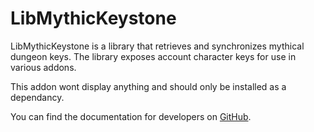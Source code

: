 # LibMythicKeystone

LibMythicKeystone is a library that retrieves and synchronizes mythical dungeon keys. The library exposes account character keys for use in various addons.

This addon wont display anything and should only be installed as a dependancy.

You can find the documentation for developers on [GitHub](https://github.com/willoucom/LibMythicKeystone/DEVELOPERS.md).